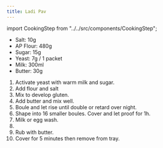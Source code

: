 ```yaml
---
title: Ladi Pav
---
```


import CookingStep from "../../src/components/CookingStep";

- Salt: 10g
- AP Flour: 480g
- Sugar: 15g
- Yeast: 7g / 1 packet
- Milk: 300ml
- Butter: 30g

1. Activate yeast with warm milk and sugar.
1. Add flour and salt
1. Mix to develop gluten.
1. Add butter and mix well.
1. Boule and let rise until double or retard over night.
1. Shape into 16 smaller boules. Cover and let proof for 1h.
1. Milk or egg wash.
1. <CookingStep temp="180" time="20 minutes" preheat />
1. Rub with butter.
1. Cover for 5 minutes then remove from tray.
